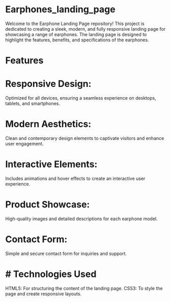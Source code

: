 # Earphones_landing_page
Welcome to the Earphone Landing Page repository! This project is dedicated to creating a sleek, modern, and fully responsive landing page for showcasing a range of earphones. The landing page is designed to highlight the features, benefits, and specifications of the earphones.
# Features
# Responsive Design:
Optimized for all devices, ensuring a seamless experience on desktops, tablets, and smartphones.
# Modern Aesthetics: 
Clean and contemporary design elements to captivate visitors and enhance user engagement.
# Interactive Elements:
Includes animations and hover effects to create an interactive user experience.
# Product Showcase: 
High-quality images and detailed descriptions for each earphone model.
# Contact Form:
Simple and secure contact form for inquiries and support.
# # Technologies Used
HTML5: For structuring the content of the landing page.
CSS3: To style the page and create responsive layouts.
